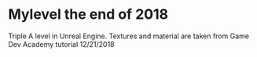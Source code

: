 # Mylevel the end of 2018 
Triple A level in Unreal Engine.
Textures and material are taken from Game Dev Academy tutorial
12/21/2018
